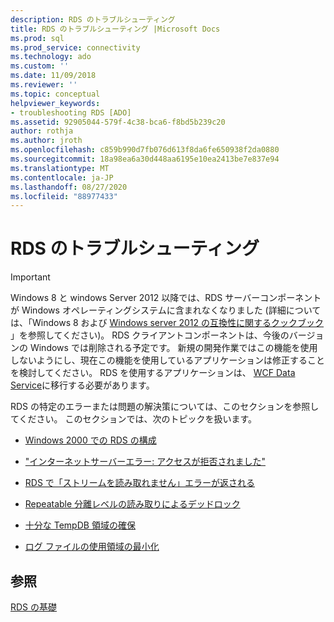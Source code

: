 ```yaml
---
description: RDS のトラブルシューティング
title: RDS のトラブルシューティング |Microsoft Docs
ms.prod: sql
ms.prod_service: connectivity
ms.technology: ado
ms.custom: ''
ms.date: 11/09/2018
ms.reviewer: ''
ms.topic: conceptual
helpviewer_keywords:
- troubleshooting RDS [ADO]
ms.assetid: 92905044-579f-4c38-bca6-f8bd5b239c20
author: rothja
ms.author: jroth
ms.openlocfilehash: c859b990d7fb076d613f8da6fe650938f2da0880
ms.sourcegitcommit: 18a98ea6a30d448aa6195e10ea2413be7e837e94
ms.translationtype: MT
ms.contentlocale: ja-JP
ms.lasthandoff: 08/27/2020
ms.locfileid: "88977433"
---
```

# <a name="troubleshooting-rds"></a>RDS のトラブルシューティング
> [!IMPORTANT]
>  Windows 8 と windows Server 2012 以降では、RDS サーバーコンポーネントが Windows オペレーティングシステムに含まれなくなりました (詳細については、「Windows 8 および [Windows server 2012 の互換性に関するクックブック](https://www.microsoft.com/download/details.aspx?id=27416) 」を参照してください)。 RDS クライアントコンポーネントは、今後のバージョンの Windows では削除される予定です。 新規の開発作業ではこの機能を使用しないようにし、現在この機能を使用しているアプリケーションは修正することを検討してください。 RDS を使用するアプリケーションは、 [WCF Data Service](https://go.microsoft.com/fwlink/?LinkId=199565)に移行する必要があります。  
  
 RDS の特定のエラーまたは問題の解決策については、このセクションを参照してください。 このセクションでは、次のトピックを扱います。  
  
-   [Windows 2000 での RDS の構成](./configuring-rds-on-windows-2000.md)  
  
-   ["インターネットサーバーエラー: アクセスが拒否されました"](./internet-server-error-access-denied.md)  
  
-   [RDS で「ストリームを読み取れません」エラーが返される](./rds-returns-stream-not-read-error.md)  
  
-   [Repeatable 分離レベルの読み取りによるデッドロック](./deadlocks-with-read-repeatable-isolation-level.md)  
  
-   [十分な TempDB 領域の確保](./ensuring-sufficient-tempdb-space.md)  
  
-   [ログ ファイルの使用領域の最小化](./minimizing-log-file-space-usage.md)  
  
## <a name="see-also"></a>参照  
 [RDS の基礎](./rds-fundamentals.md)